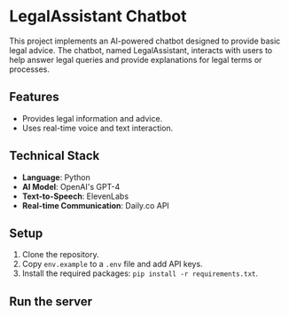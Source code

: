 # LegalAssistant Chatbot

This project implements an AI-powered chatbot designed to provide basic legal advice. The chatbot, named LegalAssistant, interacts with users to help answer legal queries and provide explanations for legal terms or processes.

## Features

- Provides legal information and advice.
- Uses real-time voice and text interaction.

## Technical Stack

- **Language**: Python
- **AI Model**: OpenAI's GPT-4
- **Text-to-Speech**: ElevenLabs
- **Real-time Communication**: Daily.co API

## Setup

1. Clone the repository.
2. Copy `env.example` to a `.env` file and add API keys.
3. Install the required packages: `pip install -r requirements.txt`.

## Run the server
